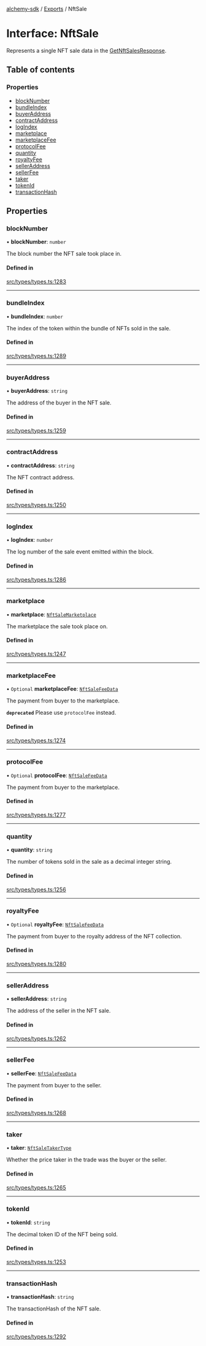 [alchemy-sdk](../README.md) / [Exports](../modules.md) / NftSale

# Interface: NftSale

Represents a single NFT sale data in the [GetNftSalesResponse](GetNftSalesResponse.md).

## Table of contents

### Properties

- [blockNumber](NftSale.md#blocknumber)
- [bundleIndex](NftSale.md#bundleindex)
- [buyerAddress](NftSale.md#buyeraddress)
- [contractAddress](NftSale.md#contractaddress)
- [logIndex](NftSale.md#logindex)
- [marketplace](NftSale.md#marketplace)
- [marketplaceFee](NftSale.md#marketplacefee)
- [protocolFee](NftSale.md#protocolfee)
- [quantity](NftSale.md#quantity)
- [royaltyFee](NftSale.md#royaltyfee)
- [sellerAddress](NftSale.md#selleraddress)
- [sellerFee](NftSale.md#sellerfee)
- [taker](NftSale.md#taker)
- [tokenId](NftSale.md#tokenid)
- [transactionHash](NftSale.md#transactionhash)

## Properties

### blockNumber

• **blockNumber**: `number`

The block number the NFT sale took place in.

#### Defined in

[src/types/types.ts:1283](https://github.com/alchemyplatform/alchemy-sdk-js/blob/905f87c/src/types/types.ts#L1283)

___

### bundleIndex

• **bundleIndex**: `number`

The index of the token within the bundle of NFTs sold in the sale.

#### Defined in

[src/types/types.ts:1289](https://github.com/alchemyplatform/alchemy-sdk-js/blob/905f87c/src/types/types.ts#L1289)

___

### buyerAddress

• **buyerAddress**: `string`

The address of the buyer in the NFT sale.

#### Defined in

[src/types/types.ts:1259](https://github.com/alchemyplatform/alchemy-sdk-js/blob/905f87c/src/types/types.ts#L1259)

___

### contractAddress

• **contractAddress**: `string`

The NFT contract address.

#### Defined in

[src/types/types.ts:1250](https://github.com/alchemyplatform/alchemy-sdk-js/blob/905f87c/src/types/types.ts#L1250)

___

### logIndex

• **logIndex**: `number`

The log number of the sale event emitted within the block.

#### Defined in

[src/types/types.ts:1286](https://github.com/alchemyplatform/alchemy-sdk-js/blob/905f87c/src/types/types.ts#L1286)

___

### marketplace

• **marketplace**: [`NftSaleMarketplace`](../enums/NftSaleMarketplace.md)

The marketplace the sale took place on.

#### Defined in

[src/types/types.ts:1247](https://github.com/alchemyplatform/alchemy-sdk-js/blob/905f87c/src/types/types.ts#L1247)

___

### marketplaceFee

• `Optional` **marketplaceFee**: [`NftSaleFeeData`](NftSaleFeeData.md)

The payment from buyer to the marketplace.

**`deprecated`** Please use `protocolFee` instead.

#### Defined in

[src/types/types.ts:1274](https://github.com/alchemyplatform/alchemy-sdk-js/blob/905f87c/src/types/types.ts#L1274)

___

### protocolFee

• `Optional` **protocolFee**: [`NftSaleFeeData`](NftSaleFeeData.md)

The payment from buyer to the marketplace.

#### Defined in

[src/types/types.ts:1277](https://github.com/alchemyplatform/alchemy-sdk-js/blob/905f87c/src/types/types.ts#L1277)

___

### quantity

• **quantity**: `string`

The number of tokens sold in the sale as a decimal integer string.

#### Defined in

[src/types/types.ts:1256](https://github.com/alchemyplatform/alchemy-sdk-js/blob/905f87c/src/types/types.ts#L1256)

___

### royaltyFee

• `Optional` **royaltyFee**: [`NftSaleFeeData`](NftSaleFeeData.md)

The payment from buyer to the royalty address of the NFT collection.

#### Defined in

[src/types/types.ts:1280](https://github.com/alchemyplatform/alchemy-sdk-js/blob/905f87c/src/types/types.ts#L1280)

___

### sellerAddress

• **sellerAddress**: `string`

The address of the seller in the NFT sale.

#### Defined in

[src/types/types.ts:1262](https://github.com/alchemyplatform/alchemy-sdk-js/blob/905f87c/src/types/types.ts#L1262)

___

### sellerFee

• **sellerFee**: [`NftSaleFeeData`](NftSaleFeeData.md)

The payment from buyer to the seller.

#### Defined in

[src/types/types.ts:1268](https://github.com/alchemyplatform/alchemy-sdk-js/blob/905f87c/src/types/types.ts#L1268)

___

### taker

• **taker**: [`NftSaleTakerType`](../enums/NftSaleTakerType.md)

Whether the price taker in the trade was the buyer or the seller.

#### Defined in

[src/types/types.ts:1265](https://github.com/alchemyplatform/alchemy-sdk-js/blob/905f87c/src/types/types.ts#L1265)

___

### tokenId

• **tokenId**: `string`

The decimal token ID of the NFT being sold.

#### Defined in

[src/types/types.ts:1253](https://github.com/alchemyplatform/alchemy-sdk-js/blob/905f87c/src/types/types.ts#L1253)

___

### transactionHash

• **transactionHash**: `string`

The transactionHash of the NFT sale.

#### Defined in

[src/types/types.ts:1292](https://github.com/alchemyplatform/alchemy-sdk-js/blob/905f87c/src/types/types.ts#L1292)
